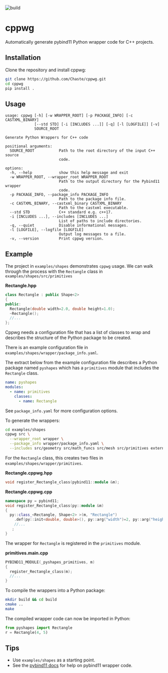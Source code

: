 ![build](https://github.com/Chaste/cppwg/actions/workflows/build-and-test.yml/badge.svg)

# cppwg

Automatically generate pybind11 Python wrapper code for C++ projects.

## Installation

Clone the repository and install cppwg:

```bash
git clone https://github.com/Chaste/cppwg.git
cd cppwg
pip install .
```

## Usage

```
usage: cppwg [-h] [-w WRAPPER_ROOT] [-p PACKAGE_INFO] [-c CASTXML_BINARY]
             [--std STD] [-i [INCLUDES ...]] [-q] [-l [LOGFILE]] [-v]
             SOURCE_ROOT

Generate Python Wrappers for C++ code

positional arguments:
  SOURCE_ROOT           Path to the root directory of the input C++ source
                        code.

options:
  -h, --help            show this help message and exit
  -w WRAPPER_ROOT, --wrapper_root WRAPPER_ROOT
                        Path to the output directory for the Pybind11 wrapper
                        code.
  -p PACKAGE_INFO, --package_info PACKAGE_INFO
                        Path to the package info file.
  -c CASTXML_BINARY, --castxml_binary CASTXML_BINARY
                        Path to the castxml executable.
  --std STD             C++ standard e.g. c++17.
  -i [INCLUDES ...], --includes [INCLUDES ...]
                        List of paths to include directories.
  -q, --quiet           Disable informational messages.
  -l [LOGFILE], --logfile [LOGFILE]
                        Output log messages to a file.
  -v, --version         Print cppwg version.
```

## Example

The project in `examples/shapes` demonstrates `cppwg` usage. We can walk through
the process with the `Rectangle` class in `examples/shapes/src/primitives`

**Rectangle.hpp**

```cpp
class Rectangle : public Shape<2>
{
public:
  Rectangle(double width=2.0, double height=1.0);
  ~Rectangle();
  //...
};
```

Cppwg needs a configuration file that has a list of classes to wrap and
describes the structure of the Python package to be created.

There is an example configuration file in
`examples/shapes/wrapper/package_info.yaml`.

The extract below from the example configuration file describes a Python package
named `pyshapes` which has a `primitives` module that includes the `Rectangle`
class.

```yaml
name: pyshapes
modules:
  - name: primitives
    classes:
      - name: Rectangle
```

See `package_info.yaml` for more configuration options.

To generate the wrappers:

```bash
cd examples/shapes
cppwg src \
  --wrapper_root wrapper \
  --package_info wrapper/package_info.yaml \
  --includes src/geometry src/math_funcs src/mesh src/primitives extern/meshgen
```

For the `Rectangle` class, this creates two files in
`examples/shapes/wrapper/primitives`.

**Rectangle.cppwg.hpp**

```cpp
void register_Rectangle_class(pybind11::module &m);
```

**Rectangle.cppwg.cpp**

```cpp
namespace py = pybind11;
void register_Rectangle_class(py::module &m)
{
  py::class_<Rectangle, Shape<2> >(m, "Rectangle")
    .def(py::init<double, double>(), py::arg("width")=2, py::arg("height")=1)
    //...
   ;
}
```

The wrapper for `Rectangle` is registered in the `primitives` module.

**primitives.main.cpp**

```cpp
PYBIND11_MODULE(_pyshapes_primitives, m)
{
  register_Rectangle_class(m);
  //...
}
```

To compile the wrappers into a Python package:

```bash
mkdir build && cd build
cmake ..
make
```

The compiled wrapper code can now be imported in Python:

```python
from pyshapes import Rectangle
r = Rectangle(4, 5)
```

## Tips

- Use `examples/shapes` as a starting point.
- See the [pybind11 docs](https://pybind11.readthedocs.io/) for help on pybind11
  wrapper code.
